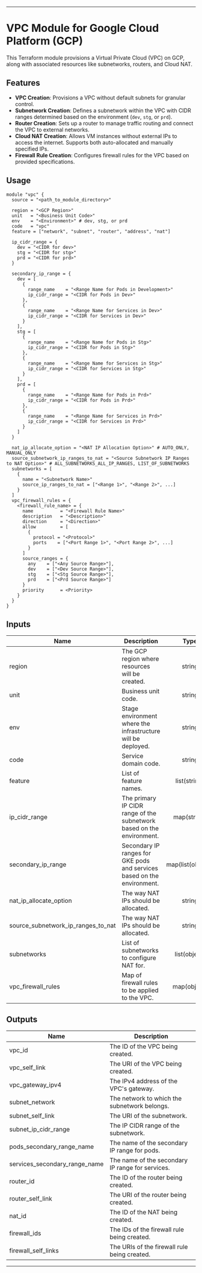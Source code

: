 
---

# VPC Module for Google Cloud Platform (GCP)

This Terraform module provisions a Virtual Private Cloud (VPC) on GCP, along with associated resources like subnetworks, routers, and Cloud NAT.

## Features

- **VPC Creation**: Provisions a VPC without default subnets for granular control.
- **Subnetwork Creation**: Defines a subnetwork within the VPC with CIDR ranges determined based on the environment (`dev`, `stg`, or `prd`).
- **Router Creation**: Sets up a router to manage traffic routing and connect the VPC to external networks.
- **Cloud NAT Creation**: Allows VM instances without external IPs to access the internet. Supports both auto-allocated and manually specified IPs.
- **Firewall Rule Creation**: Configures firewall rules for the VPC based on provided specifications.

## Usage

```hcl
module "vpc" {
  source = "<path_to_module_directory>"

  region = "<GCP Region>"
  unit   = "<Business Unit Code>"
  env    = "<Environment>" # dev, stg, or prd
  code   = "vpc"
  feature = ["network", "subnet", "router", "address", "nat"]

  ip_cidr_range = {
    dev = "<CIDR for dev>"
    stg = "<CIDR for stg>"
    prd = "<CIDR for prd>"
  }

  secondary_ip_range = {
    dev = [
      {
        range_name    = "<Range Name for Pods in Development>"
        ip_cidr_range = "<CIDR for Pods in Dev>"
      },
      {
        range_name    = "<Range Name for Services in Dev>"
        ip_cidr_range = "<CIDR for Services in Dev>"
      }
    ],
    stg = [
      {
        range_name    = "<Range Name for Pods in Stg>"
        ip_cidr_range = "<CIDR for Pods in Stg>"
      },
      {
        range_name    = "<Range Name for Services in Stg>"
        ip_cidr_range = "<CIDR for Services in Stg>"
      }
    ],
    prd = [
      {
        range_name    = "<Range Name for Pods in Prd>"
        ip_cidr_range = "<CIDR for Pods in Prd>"
      },
      {
        range_name    = "<Range Name for Services in Prd>"
        ip_cidr_range = "<CIDR for Services in Prd>"
      }
    ]
  }

  nat_ip_allocate_option = "<NAT IP Allocation Option>" # AUTO_ONLY, MANUAL_ONLY
  source_subnetwork_ip_ranges_to_nat = "<Source Subnetwork IP Ranges to NAT Option>" # ALL_SUBNETWORKS_ALL_IP_RANGES, LIST_OF_SUBNETWORKS
  subnetworks = [
    {
      name = "<Subnetwork Name>"
      source_ip_ranges_to_nat = ["<Range 1>", "<Range 2>", ...]
    }
  ]
  vpc_firewall_rules = {
    <firewall_rule_name> = {
      name          = "<Firewall Rule Name>"
      description   = "<Description>"
      direction     = "<Direction>"
      allow         = [
        {
          protocol = "<Protocol>"
          ports    = ["<Port Range 1>", "<Port Range 2>", ...]
        }
      ]
      source_ranges = {
        any    = ["<Any Source Range>"],
        dev    = ["<Dev Source Range>"],
        stg    = ["<Stg Source Range>"],
        prd    = ["<Prd Source Range>"]
      }
      priority      = <Priority>
    }
  }
}
```

## Inputs

| Name | Description | Type | Default | Required |
|------|-------------|:----:|:-----:|:-----:|
| region | The GCP region where resources will be created. | string | n/a | yes |
| unit | Business unit code. | string | n/a | yes |
| env | Stage environment where the infrastructure will be deployed. | string | n/a | yes |
| code | Service domain code. | string | n/a | yes |
| feature | List of feature names. | list(string) | n/a | yes |
| ip_cidr_range | The primary IP CIDR range of the subnetwork based on the environment. | map(string) | n/a | yes |
| secondary_ip_range | Secondary IP ranges for GKE pods and services based on the environment. | map(list(object)) | n/a | yes |
| nat_ip_allocate_option | The way NAT IPs should be allocated. | string | n/a | yes |
| source_subnetwork_ip_ranges_to_nat | The way NAT IPs should be allocated. | string | n/a | yes |
| subnetworks | List of subnetworks to configure NAT for. | list(object) | n/a | yes |
| vpc_firewall_rules | 	Map of firewall rules to be applied to the VPC. | map(object) | `{}` | no |

## Outputs

| Name | Description |
|------|-------------|
| vpc_id | The ID of the VPC being created. |
| vpc_self_link | The URI of the VPC being created. |
| vpc_gateway_ipv4 | The IPv4 address of the VPC's gateway. |
| subnet_network | The network to which the subnetwork belongs. |
| subnet_self_link | The URI of the subnetwork. |
| subnet_ip_cidr_range | The IP CIDR range of the subnetwork. |
| pods_secondary_range_name | The name of the secondary IP range for pods. |
| services_secondary_range_name | The name of the secondary IP range for services. |
| router_id | The ID of the router being created. |
| router_self_link | The URI of the router being created. |
| nat_id | The ID of the NAT being created. |
| firewall_ids | The IDs of the firewall rule being created. |
| firewall_self_links | The URIs of the firewall rule being created. |

---